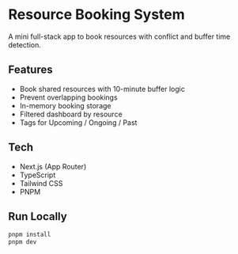 # Resource Booking System

A mini full-stack app to book resources with conflict and buffer time detection.

## Features

- Book shared resources with 10-minute buffer logic
- Prevent overlapping bookings
- In-memory booking storage
- Filtered dashboard by resource
- Tags for Upcoming / Ongoing / Past

## Tech

- Next.js (App Router)
- TypeScript
- Tailwind CSS
- PNPM

## Run Locally

```bash
pnpm install
pnpm dev
```

